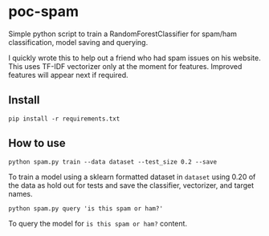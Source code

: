 # poc-spam

Simple python script to train a RandomForestClassifier for spam/ham classification, model saving and querying.

I quickly wrote this to help out a friend who had spam issues on his website. This uses TF-IDF vectorizer only at the moment for features. Improved features will appear next if required.

## Install

`pip install -r requirements.txt`

## How to use

```
python spam.py train --data dataset --test_size 0.2 --save
```

To train a model using a sklearn formatted dataset in `dataset` using 0.20 of the data as hold out for tests and save the classifier, vectorizer, and target names.
  
```
python spam.py query 'is this spam or ham?'
```

To query the model for `is this spam or ham?` content.